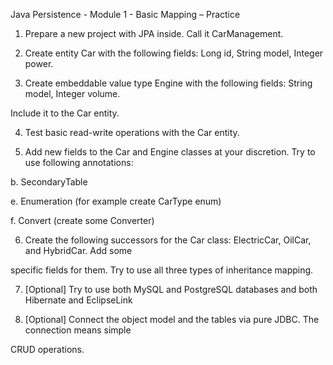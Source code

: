 Java Persistence - Module 1 - Basic Mapping – Practice

1. Prepare a new project with JPA inside. Call it CarManagement.

2. Create entity Car with the following fields: Long id, String model, Integer power.

3. Create embeddable value type Engine with the following fields: String model, Integer volume. 

Include it to the Car entity.

4. Test basic read-write operations with the Car entity.

5. Add new fields to the Car and Engine classes at your discretion. Try to use following annotations:

b. SecondaryTable

e. Enumeration (for example create CarType enum)

f. Convert (create some Converter)

6. Create the following successors for the Car class: ElectricCar, OilCar, and HybridCar. Add some 

specific fields for them. Try to use all three types of inheritance mapping. 

7. [Optional] Try to use both MySQL and PostgreSQL databases and both Hibernate and EclipseLink 

8. [Optional] Connect the object model and the tables via pure JDBC. The connection means simple 

CRUD operations.
